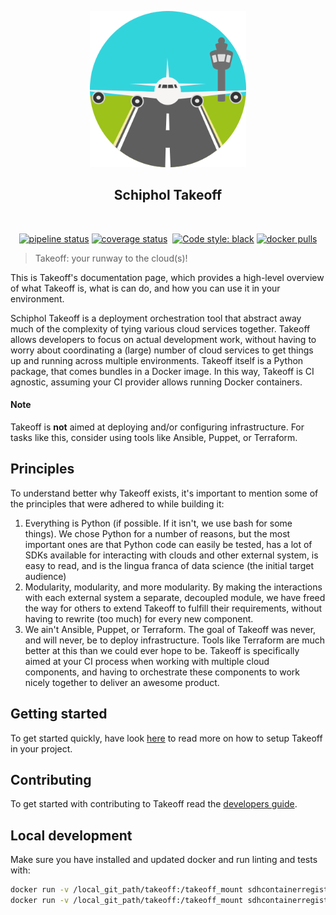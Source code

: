 <p align="center">
  <img width=250" height="250" src="./img/takeoff.png">
</p>
<h2 align="center">Schiphol Takeoff</h2>

<img align="center">
<p align="center">
<a href="https://circleci.com/gh/Schiphol-Hub/takeoff/tree/master"><img alt="pipeline status" src="https://img.shields.io/circleci/build/gh/Schiphol-Hub/takeoff/master"/></a>
<a href="https://codecov.io/gh/Schiphol-Hub/takeoff"><img alt="coverage status" src="https://codecov.io/gh/Schiphol-Hub/takeoff/branch/master/graph/badge.svg"/></a>
<a><img alt="" src="https://img.shields.io/badge/python-3.7-blue.svg"></a>
<a href="https://github.com/ambv/black"><img alt="Code style: black" src="https://img.shields.io/badge/code%20style-black-000000.svg"></a>
<a href="https://hub.docker.com/r/schipholhub/takeoff"><img alt="docker pulls" src="https://img.shields.io/docker/pulls/schipholhub/takeoff.svg"></a>
</p>


> Takeoff: your runway to the cloud(s)!

This is Takeoff's documentation page, which provides a high-level overview of what Takeoff is, what is can do, and how you can
use it in your environment. 

Schiphol Takeoff is a deployment orchestration tool that abstract away much of the complexity of tying various cloud services together. 
Takeoff allows developers to focus on actual development work, without having to worry about coordinating a (large) number of cloud 
services to get things up and running across multiple environments. Takeoff itself is a Python package, that comes bundles in a Docker image.
In this way, Takeoff is CI agnostic, assuming your CI provider allows running Docker containers. 

#### Note
Takeoff is __not__ aimed at deploying and/or configuring infrastructure. For tasks like this, consider using tools like Ansible, Puppet, or Terraform.

## Principles
To understand better why Takeoff exists, it's important to mention some of the principles that were adhered to while building it:
1. Everything is Python (if possible. If it isn't, we use bash for some things). We chose Python for a number of reasons, but the most important ones are that Python code can easily be tested,
has a lot of SDKs available for interacting with clouds and other external system, is easy to read, and is the lingua franca of data science (the initial target audience)
2. Modularity, modularity, and more modularity. By making the interactions with each external system a separate, decoupled module, we have freed the way
for others to extend Takeoff to fulfill their requirements, without having to rewrite (too much) for every new component.
3. We ain't Ansible, Puppet, or Terraform. The goal of Takeoff was never, and will never, be to deploy infrastructure. Tools like Terraform are much better at this than
we could ever hope to be. Takeoff is specifically aimed at your CI process when working with multiple cloud components, and having to orchestrate these components to 
work nicely together to deliver an awesome product.

## Getting started
To get started quickly, have look [here](getting-started) to read more on how to setup Takeoff in your project.

## Contributing
To get started with contributing to Takeoff read the [developers guide](contributing-takeoff).

## Local development
Make sure you have installed and updated docker and run linting and tests with: 
```bash
docker run -v /local_git_path/takeoff:/takeoff_mount sdhcontainerregistryshared.azurecr.io/takeoff-base-azure  bash -c "cd takeoff_mount ; python setup.py test"
docker run -v /local_git_path/takeoff:/takeoff_mount sdhcontainerregistryshared.azurecr.io/takeoff-base-azure  bash -c "cd takeoff_mount ; python setup.py flake8"
```
